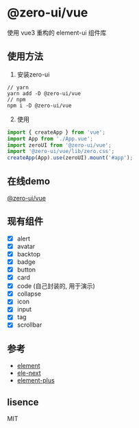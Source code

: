 # @zero-ui/vue
使用 vue3 重构的 element-ui 组件库

## 使用方法
1. 安装zero-ui
```
// yarn
yarn add -D @zero-ui/vue
// npm
npm i -D @zero-ui/vue
```
2. 使用
``` javascript
import { createApp } from 'vue';
import App from './App.vue';
import zeroUI from '@zero-ui/vue';
import '@zero-ui/vue/lib/zero.css';
createApp(App).use(zeroUI).mount('#app');
```

## 在线demo
[@zero-ui/vue](https://kscript.github.io/zero/)

## 现有组件
- [x] alert
- [x] avatar
- [x] backtop
- [x] badge
- [x] button
- [x] card
- [x] code (自己封装的, 用于演示)
- [x] collapse
- [x] icon
- [x] input
- [x] tag
- [x] scrollbar

## 参考 
- [element](https://github.com/ElemeFE/element)  
- [ele-next](https://github.com/a631807682/ele-next)
- [element-plus](https://github.com/element-plus/element-plus)

## lisence
MIT
